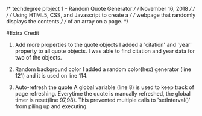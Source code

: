 /* techdegree project 1 - Random Quote Generator */
/* November 16, 2018                             */
/*                                               */
/* Using HTML5, CSS, and Javascript to create a  */
/* webpage that randomly displays the contents   */
/* of an array on a page.                        */

#Extra Credit
1. Add more properties to the quote objects
  I added a 'citation' and 'year' property to all quote objects.
  I was able to find citation and year data for two of the objects.

2. Random background color
  I added a random color(hex) generator (line 121) and it is used 
  on line 114.

3. Auto-refresh the quote
  A global variable (line 8) is used to keep track of page refreshing.
  Everytime the quote is manually refreshed, the global timer is reset(line 97,98).
  This prevented multiple calls to 'setInterval()' from piling up and
  executing.

